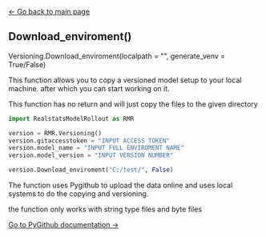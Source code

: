 [<- Go back to main page](https://bharkema.github.io/RealstatsModelRollout/)

## Download_enviroment()

Versioning.Download_enviroment(localpath = "", generate_venv = True/False)

This function allows you to copy a versioned model setup to your local machine. after which you can start working on it.

This function has no return and will just copy the files to the given directory

```python 
import RealstatsModelRollout as RMR

version = RMR.Versioning()
version.gitaccesstoken = "INPUT ACCESS TOKEN"
version.model_name = "INPUT FULL ENVIROMENT NAME"
version.model_version = "INPUT VERSION NUMBER"

version.Download_enviroment("C:/test/", False)
```

The function uses Pygithub to upload the data online and uses local systems to do the copying and versioning.

the function only works with string type files and byte files

[Go to PyGithub documentation ->](https://pygithub.readthedocs.io/en/latest/)